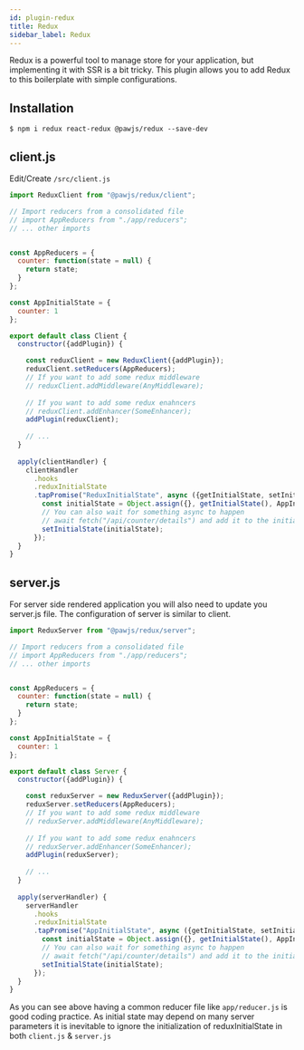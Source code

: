 ```yaml
---
id: plugin-redux
title: Redux
sidebar_label: Redux
---
```


Redux is a powerful tool to manage store for your application, but implementing it with SSR is a bit tricky. 
This plugin allows you to add Redux to this boilerplate with simple configurations.


## Installation

```
$ npm i redux react-redux @pawjs/redux --save-dev
```

## client.js

Edit/Create `/src/client.js`

```javascript
import ReduxClient from "@pawjs/redux/client";

// Import reducers from a consolidated file
// import AppReducers from "./app/reducers";
// ... other imports


const AppReducers = {
  counter: function(state = null) {
    return state;
  }
};

const AppInitialState = {
  counter: 1
};

export default class Client {
  constructor({addPlugin}) {

    const reduxClient = new ReduxClient({addPlugin});
    reduxClient.setReducers(AppReducers);
    // If you want to add some redux middleware
    // reduxClient.addMiddleware(AnyMiddleware);
    
    // If you want to add some redux enahncers
    // reduxClient.addEnhancer(SomeEnhancer);
    addPlugin(reduxClient);
    
    // ...
  }
  
  apply(clientHandler) {
    clientHandler
      .hooks
      .reduxInitialState
      .tapPromise("ReduxInitialState", async ({getInitialState, setInitialState}) => {
        const initialState = Object.assign({}, getInitialState(), AppInitialState);
        // You can also wait for something async to happen
        // await fetch("/api/counter/details") and add it to the initial state if needed
        setInitialState(initialState);
      });
  }
}
```

## server.js

For server side rendered application you will also need to update you server.js file. 
The configuration of server is similar to client.

```javascript
import ReduxServer from "@pawjs/redux/server";

// Import reducers from a consolidated file
// import AppReducers from "./app/reducers";
// ... other imports


const AppReducers = {
  counter: function(state = null) {
    return state;
  }
};

const AppInitialState = {
  counter: 1
};

export default class Server {
  constructor({addPlugin}) {

    const reduxServer = new ReduxServer({addPlugin});
    reduxServer.setReducers(AppReducers);
    // If you want to add some redux middleware
    // reduxServer.addMiddleware(AnyMiddleware);
    
    // If you want to add some redux enahncers
    // reduxServer.addEnhancer(SomeEnhancer);
    addPlugin(reduxServer);
    
    // ...
  }
  
  apply(serverHandler) {
    serverHandler
      .hooks
      .reduxInitialState
      .tapPromise("AppInitialState", async ({getInitialState, setInitialState}) => {
        const initialState = Object.assign({}, getInitialState(), AppInitialState);
        // You can also wait for something async to happen
        // await fetch("/api/counter/details") and add it to the initial state if needed
        setInitialState(initialState);
      });
  }
}
```


As you can see above having a common reducer file like `app/reducer.js` is good coding practice.
As initial state may depend on many server parameters it is inevitable to ignore the initialization of 
reduxInitialState in both `client.js` & `server.js`

<script async src="//pagead2.googlesyndication.com/pagead/js/adsbygoogle.js"></script>
<ins class="adsbygoogle"
     style="display:block"
     data-ad-client="ca-pub-7586505628408924"
     data-ad-slot="5652642939"
     data-ad-format="auto"></ins>
<script>
(adsbygoogle = window.adsbygoogle || []).push({});
</script>  

<script src="https://codefund.io/scripts/fefc6de5-a0ce-46e8-a15d-f43733b5b454/embed.js"></script>
<div id="codefund_ad"></div>
